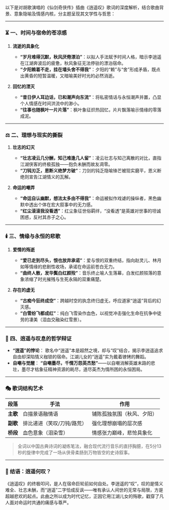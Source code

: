 以下是对胡歌演唱的《仙剑奇侠传》插曲《逍遥叹》歌词的深度解析，结合歌曲背景、意象隐喻及情感内核，分主题呈现其文学性与哲思：

---

### ⏳ **一、时间与宿命的苍凉感**
1. **流逝的具象化**
   - **“岁月难得沉默，秋风厌倦漂泊”**：以拟人手法赋予时间人格，暗示李逍遥在江湖奔波后的疲惫，秋风象征无法停驻的漂泊宿命。
   - **“夕阳赖着不走，挂在墙头舍不得我”**：夕阳的“赖”与“舍”形成矛盾，既点出黄昏的短暂温暖，又暗喻美好时光的必然消逝。

2. **回忆的湮灭**
   - **“昔日伊人耳边话，已和潮声向东流”**：将私密情话与永恒潮声并置，凸显个人情感在时间洪流中的渺小。
   - **“往事也随枫叶一片片落”**：枫叶象征炽热回忆，片片飘落喻示情缘的零落成泥。

---

### ⚖️ **二、理想与现实的撕裂**
1. **壮志的幻灭**
   - **“壮志凌云几分酬，知己难逢几人留”**：凌云壮志与知己离散的对比，直指江湖侠客的终极孤独——抱负未酬而故友凋零。
   - **“刀钝刃乏，恩断义绝梦方破”**：刀剑的钝乏隐喻锋芒被现实磨平，恩义断绝则宣告江湖情义的瓦解。

2. **命运的嘲弄**
   - **“命运自认幽默，想法太多由不得我”**：命运被拟作戏谑的操纵者，黑色幽默中透出个体在宏大叙事中的无力感。
   - **“红尘滚滚我没看透”**：红尘象征世俗羁绊，“没看透”是英雄对世事的坦诚困惑，反衬其赤子之心。

---

### 🕯️ **三、情缘与永恒的悲歌**
1. **爱情的殇逝**
   - **“爱已走到尽头，恨也放弃承诺”**：爱与恨的双重终结，指向赵灵儿、林月如等情缘的悲剧性收场，承诺在命运前苍白无力。
   - **“曲终人散，发华鬓白红颜殁”**：音乐终止喻人生落幕，白发红颜殒落的意象浓缩了时光摧残与生死永隔的双重痛楚。

2. **存在的虚无**
   - **“古痴今狂终成空”**：跨越时空的执念终归虚无，呼应道家“逍遥”背后的幻灭感。
   - **“白雪纷飞都成红”**：纯白飞雪染作血色，以视觉冲击强化生命在抗争中徒劳的凄美（泪血交融染红雪景）。

---

### 🌌 **四、逍遥与叹息的哲学辩证**
- **“逍遥”的悖论**：
  歌名中“逍遥”本是超然之境，却与“叹”结合，揭示李逍遥追求自由却深陷情义枷锁的宿命。江湖儿女的“逍遥”实为戴着镣铐的舞蹈。
- **自嘲与觉醒**：
  **“自嘲墨尽，千情万怨英杰愁”**——以自嘲消解英雄末路的悲壮，墨尽才枯象征精神资源的耗尽，道尽英杰为情所困的永恒困局。

---

### 🎭 **歌词结构艺术**
| **段落**   | **手法**          | **作用**                     |
|------------|-------------------|------------------------------|
| **主歌**   | 白描景语融情语   | 铺陈孤独氛围（秋风、夕阳）   |
| **副歌**   | 排比递进（笑叹/刀钝/路荒） | 强化理想崩塌的层次感         |
| **桥段**   | 血色意象（泪染雪）| 情感张力巅峰，悲怆具象化     |

> 全词以中国古典诗词的凝练笔法，融合现代流行音乐的直抒胸臆，在5分13秒的旋律中完成了一场从侠骨柔肠到万物皆空的史诗叙事。

---

### 💎 结语：逍遥何叹？
《逍遥叹》的终极叩问，是人在宿命巨轮前如何自处。李逍遥的“叹”，叹的是情义难全、壮志未酬，而“逍遥”二字恰成反讽——唯有承认人间世的无常与局限，方是超越悲欢的起点。此曲之所以成为时代记忆，正因它用江湖儿女的殇歌，戳穿了凡人面对命运时共通的痛感与尊严。

